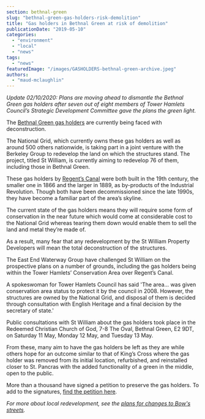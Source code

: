 ```yaml
---
section: bethnal-green
slug: "bethnal-green-gas-holders-risk-demolition"
title: "Gas holders in Bethnal Green at risk of demolition"
publicationDate: "2019-05-10"
categories: 
  - "environment"
  - "local"
  - "news"
tags: 
  - "news"
featuredImage: "/images/GASHOLDERS-bethnal-green-archive.jpeg"
authors: 
  - "maud-mclaughlin"
---
```


_Update 02/10/2020: Plans are moving ahead to dismantle the Bethnal Green gas holders after seven out of eight members of Tower Hamlets Council’s Strategic Development Committee gave the plans the green light._

The [Bethnal Green gas holders](https://spitalfieldslife.com/2019/05/09/the-fate-of-the-bethnal-green-gasometers/) are currently being faced with deconstruction.  

The National Grid, which currently owns these gas holders as well as around 500 others nationwide, is taking part in a joint venture with the Berkeley Group to redevelop the land on which the structures stand. The project, titled St William, is currently aiming to redevelop 76 of them, including those in Bethnal Green.  

These gas holders by [Regent’s Canal](https://bethnalgreen.romanroadlondon.com/regents-canal-what-to-see-do-guide/) were both built in the 19th century, the smaller one in 1866 and the larger in 1889, as by-products of the Industrial Revolution. Though both have been decommissioned since the late 1990s, they have become a familiar part of the area’s skyline.  

The current state of the gas holders means they will require some form of conservation in the near future which would come at considerable cost to the National Grid whereas tearing them down would enable them to sell the land and metal they’re made of.

As a result, many fear that any redevelopment by the St William Property Developers will mean the total deconstruction of the structures.  

The East End Waterway Group have challenged St William on the prospective plans on a number of grounds, including the gas holders being within the Tower Hamlets’ Conservation Area over Regent’s Canal.

A spokeswoman for Tower Hamlets Council has said 'The area… was given conservation area status to protect it by the council in 2008. However, the structures are owned by the National Grid, and disposal of them is decided through consultation with English Heritage and a final decision by the secretary of state.'  

Public consultations with St William about the gas holders took place in the Redeemed Christian Church of God, 7-8 The Oval, Bethnal Green, E2 9DT, on Saturday 11 May, Monday 12 May, and Tuesday 13 May.  

From these, many aim to have the gas holders be left as they are while others hope for an outcome similar to that of King’s Cross where the gas holder was removed from its initial location, refurbished, and reinstalled closer to St. Pancras with the added functionality of a green in the middle, open to the public.

More than a thousand have signed a petition to preserve the gas holders. To add to the signatures, [find the petition here](https://www.change.org/p/st-william-homes-petition-to-st-william-homes-to-save-the-bethnal-green-gasholders?mc_cid=6a02f9cd14&mc_eid=5378cfe822).

_For more about local redevelopment, see the_ [_plans for changes to Bow's streets_](https://bethnalgreen.romanroadlondon.com/tfl-plans-3-million-transformation-bow-roman-road/)_._
